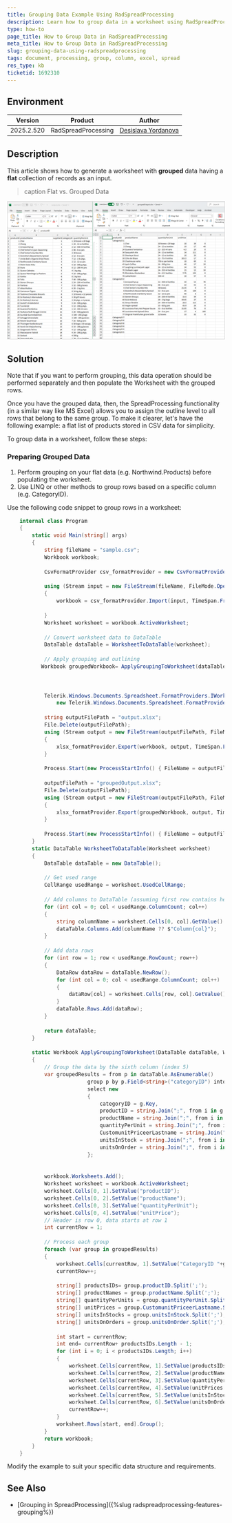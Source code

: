 ```yaml
---
title: Grouping Data Example Using RadSpreadProcessing
description: Learn how to group data in a worksheet using RadSpreadProcessing for Document Processing.
type: how-to
page_title: How to Group Data in RadSpreadProcessing
meta_title: How to Group Data in RadSpreadProcessing
slug: grouping-data-using-radspreadprocessing
tags: document, processing, group, column, excel, spread
res_type: kb
ticketid: 1692310
---
```


<style>
img[alt$="><"] {
  border: 1px solid lightgrey;
}
</style>

## Environment

| Version | Product | Author | 
| ---- | ---- | ---- | 
| 2025.2.520| RadSpreadProcessing |[Desislava Yordanova](https://www.telerik.com/blogs/author/desislava-yordanova)| 

## Description

This article shows how to generate a worksheet with **grouped** data having a **flat** collection of records as an input. 

>caption Flat vs. Grouped Data

![Flat vs Grouped Data in Excel ><](images/build-grouped-data-in-spreadprocessing.png)   

## Solution

Note that if you want to perform grouping, this data operation should be performed separately and then populate the Worksheet with the grouped rows.

Once you have the grouped data, then, the SpreadProcessing functionality (in a similar way like MS Excel) allows you to assign the outline level to all rows that belong to the same group. To make it clearer, let's have the following example: a flat list of products stored in CSV data for simplicity.

To group data in a worksheet, follow these steps:

### Preparing Grouped Data

1. Perform grouping on your flat data (e.g. Northwind.Products) before populating the worksheet.
2. Use LINQ or other methods to group rows based on a specific column (e.g. CategoryID).

Use the following code snippet to group rows in a worksheet:

```csharp
    internal class Program
    {
        static void Main(string[] args)
        {
            string fileName = "sample.csv";
            Workbook workbook;
          
            CsvFormatProvider csv_formatProvider = new CsvFormatProvider();

            using (Stream input = new FileStream(fileName, FileMode.Open))
            {
                workbook = csv_formatProvider.Import(input, TimeSpan.FromSeconds(10));

            }
            Worksheet worksheet = workbook.ActiveWorksheet;

            // Convert worksheet data to DataTable
            DataTable dataTable = WorksheetToDataTable(worksheet);

            // Apply grouping and outlining
           Workbook groupedWorkbook= ApplyGroupingToWorksheet(dataTable, new Workbook());



            Telerik.Windows.Documents.Spreadsheet.FormatProviders.IWorkbookFormatProvider xlsx_formatProvider = 
                new Telerik.Windows.Documents.Spreadsheet.FormatProviders.OpenXml.Xlsx.XlsxFormatProvider();
         
            string outputFilePath = "output.xlsx";
            File.Delete(outputFilePath);
            using (Stream output = new FileStream(outputFilePath, FileMode.Create))
            {
                xlsx_formatProvider.Export(workbook, output, TimeSpan.FromSeconds(10));
            }

            Process.Start(new ProcessStartInfo() { FileName = outputFilePath, UseShellExecute = true });

            outputFilePath = "groupedOutput.xlsx";
            File.Delete(outputFilePath);
            using (Stream output = new FileStream(outputFilePath, FileMode.Create))
            {
                xlsx_formatProvider.Export(groupedWorkbook, output, TimeSpan.FromSeconds(10));
            }

            Process.Start(new ProcessStartInfo() { FileName = outputFilePath, UseShellExecute = true });
        }
        static DataTable WorksheetToDataTable(Worksheet worksheet)
        {
            DataTable dataTable = new DataTable();

            // Get used range
            CellRange usedRange = worksheet.UsedCellRange;

            // Add columns to DataTable (assuming first row contains headers)
            for (int col = 0; col < usedRange.ColumnCount; col++)
            {
                string columnName = worksheet.Cells[0, col].GetValue().Value.RawValue.ToString();
                dataTable.Columns.Add(columnName ?? $"Column{col}");
            }

            // Add data rows
            for (int row = 1; row < usedRange.RowCount; row++)
            {
                DataRow dataRow = dataTable.NewRow();
                for (int col = 0; col < usedRange.ColumnCount; col++)
                {
                    dataRow[col] = worksheet.Cells[row, col].GetValue().Value.RawValue ?? string.Empty;
                }
                dataTable.Rows.Add(dataRow);
            }

            return dataTable;
        }

        static Workbook ApplyGroupingToWorksheet(DataTable dataTable, Workbook workbook)
        {
            // Group the data by the sixth column (index 5)
            var groupedResults = from p in dataTable.AsEnumerable()
                          group p by p.Field<string>("categoryID") into g
                          select new
                          {
                              categoryID = g.Key,
                              productID = string.Join(";", from i in g select i.Field<string>("productID")),
                              productName = string.Join(";", from i in g select i.Field<string>("productName")),
                              quantityPerUnit = string.Join(";", from i in g select i.Field<string>("quantityPerUnit")),
                              CustomunitPriceerLastname = string.Join(";", from i in g select i.Field<string>("unitPrice")),
                              unitsInStock = string.Join(";", from i in g select i.Field<string>("unitsInStock")),
                              unitsOnOrder = string.Join(";", from i in g select i.Field<string>("unitsOnOrder"))
                          };


            workbook.Worksheets.Add();
            Worksheet worksheet = workbook.ActiveWorksheet;
            worksheet.Cells[0, 1].SetValue("productID");
            worksheet.Cells[0, 2].SetValue("productName");
            worksheet.Cells[0, 3].SetValue("quantityPerUnit");
            worksheet.Cells[0, 4].SetValue("unitPrice");
            // Header is row 0, data starts at row 1
            int currentRow = 1;

            // Process each group
            foreach (var group in groupedResults)
            {
                worksheet.Cells[currentRow, 1].SetValue("CategoryID "+group.categoryID);
                currentRow++;

                string[] productsIDs= group.productID.Split(';');
                string[] productNames = group.productName.Split(';');
                string[] quantityPerUnits = group.quantityPerUnit.Split(';');
                string[] unitPrices = group.CustomunitPriceerLastname.Split(';');
                string[] unitsInStocks = group.unitsInStock.Split(';');
                string[] unitsOnOrders = group.unitsOnOrder.Split(';');

                int start = currentRow;
                int end= currentRow+ productsIDs.Length - 1;
                for (int i = 0; i < productsIDs.Length; i++)
                {
                    worksheet.Cells[currentRow, 1].SetValue(productsIDs[i]);
                    worksheet.Cells[currentRow, 2].SetValue(productNames[i]);
                    worksheet.Cells[currentRow, 3].SetValue(quantityPerUnits[i]);
                    worksheet.Cells[currentRow, 4].SetValue(unitPrices[i]);
                    worksheet.Cells[currentRow, 5].SetValue(unitsInStocks[i]);
                    worksheet.Cells[currentRow, 6].SetValue(unitsOnOrders[i]);
                    currentRow++;
                }
                worksheet.Rows[start, end].Group();
            }
            return workbook;
        }
    }
```

Modify the example to suit your specific data structure and requirements.

## See Also

- [Grouping in SpreadProcessing]({%slug radspreadprocessing-features-grouping%})
